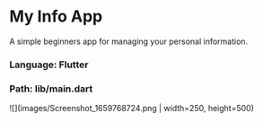 # My Info App

A simple beginners app for managing your personal information.

### Language: Flutter
### Path: lib/main.dart
![](images/Screenshot_1659768724.png | width=250, height=500)